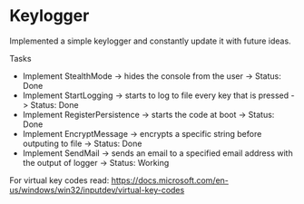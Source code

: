 # Keylogger
Implemented a simple keylogger and constantly update it with future ideas.

Tasks</br>
<ul>
  <li>Implement StealthMode -> hides the console from the user -> Status: Done</li>
  <li>Implement StartLogging -> starts to log to file every key that is pressed -> Status: Done</li>
  <li>Implement RegisterPersistence -> starts the code at boot -> Status: Done</li>
  <li>Implement EncryptMessage -> encrypts a specific string before outputing to file -> Status: Done </li>
  <li>Implement SendMail -> sends an email to a specified email address with the output of logger -> Status: Working </li>
</ul>

For virtual key codes read: https://docs.microsoft.com/en-us/windows/win32/inputdev/virtual-key-codes
